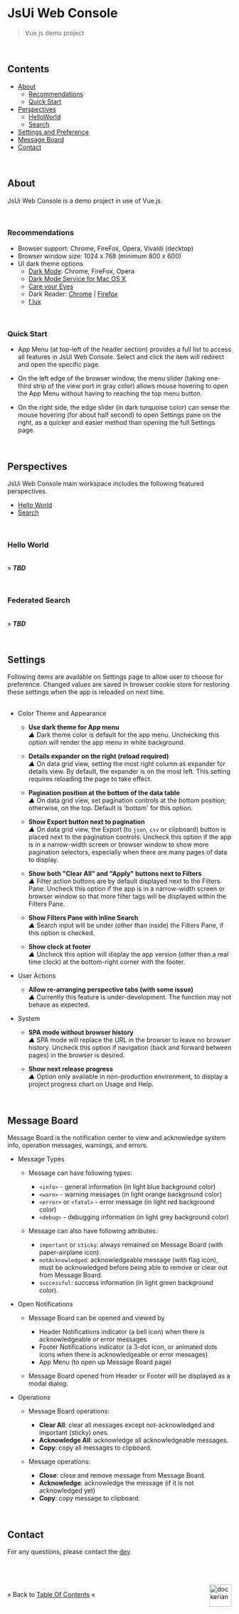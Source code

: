 # JsUi Web Console

> Vue.js demo project


<br/><a name="contents"></a>
## Contents

  * [About](#about)
    - [Recommendations](#spec)
    - [Quick Start](#start)
  * [Perspectives](#p)
    - [HelloWorld](#p-hello)
    - [Search](#p-search)
  * [Settings and Preference](#options)
  * [Message Board](#appInfo)
  * [Contact](#contact)


<a name="about"><br/></a>
## About

  JsUi Web Console is a demo project in use of Vue.js.


<a name="spec"><br/></a>
### Recommendations

  * Browser support: Chrome, FireFox, Opera, Vivaldi (decktop)
  * Browser window size: 1024 x 768 (minimum 800 x 600)
  * UI dark theme options
    - [Dark Mode](https://mybrowseraddon.com/dark-mode.html): Chrome, FireFox, Opera
    - [Dark Mode Service for Mac OS X](https://medium.com/@guilhermerambo/how-to-enable-real-dark-mode-on-os-x-macos-14966f9f7d24)
    - [Care your Eyes](https://chrome.google.com/webstore/detail/care-your-eyes/fidmpnedniahpnkeomejhnepmbdamlhl)
    - Dark Reader:
      [Chrome](https://chrome.google.com/webstore/detail/dark-reader/eimadpbcbfnmbkopoojfekhnkhdbieeh) |
      [Firefox](https://addons.mozilla.org/en-US/firefox/addon/darkreader/)
    - [f.lux](https://justgetflux.com)


<a name="start"><br/></a>
### Quick Start

  * App Menu (at top-left of the header section) provides a full list to
    access all features in JsUi Web Console. Select and click the item will
    redirect and open the specific page.

  * On the left edge of the browser window, the menu slider (taking one-third
    strip of the view port in gray color) allows mouse hovering to open the
    App Menu without having to reaching the top menu button.

  * On the right side, the edge slider (in dark turquoise color) can sense the
    mouse hovering (for about half second) to open Settings pane on the right,
    as a quicker and easier method than opening the full Settings page.

<a name="p"><br/></a>
## Perspectives

  JsUi Web Console main workspace includes the following featured perspectives.
  - [Hello World](#p-hello)
  - [Search](#p-search)


<a name="p-hello"><br/></a>
### Hello World

<br/>&raquo; ***TBD***


<a name="p-search"><br/></a>
### Federated Search

<br/>&raquo; ***TBD***


<a name="options"><br/></a>
## Settings

  Following items are available on Settings page to allow user to choose for
  preference. Changed values are saved in browser cookie store for
  restoring these settings when the app is reloaded on next time.
  <br/><br/>

  * Color Theme and Appearance
    - **Use dark theme for App menu**
      <br/><i>&#x25B2;</i>
      Dark theme color is default for the app menu. Unchecking this option will
      render the app menu in white background.

    - **Details expander on the right (reload required)**<a name="settings-expander"></a>
      <br/><i>&#x25B2;</i>
      On data grid view, setting the most right column as expander for
      details view. By default, the expander is on the most left. This setting
      requires reloading the page to take effect.

    - **Pagination position at the bottom of the data table**
      <br/><i>&#x25B2;</i>
      On data grid view, set pagination controls at the bottom position;
      otherwise, on the top. Default is 'bottom' for this option.

    - **Show Export button next to pagination**
      <br/><i>&#x25B2;</i>
      On data grid view, the Export (to `json`, `csv` or clipboard) button is
      placed next to the pagination controls. Uncheck this option if the
      app is in a narrow-width screen or browser window to show more pagination
      selectors, especially when there are many pages of data to display.

    - **Show both "Clear All" and "Apply" buttons next to Filters**
      <br/><i>&#x25B2;</i>
      Filter action buttons are by default displayed next to the Filters Pane.
      Uncheck this option if the app is in a narrow-width screen or browser window
      so that more filter tags will be displayed within the Filters Pane.

    - **Show Filters Pane with inline Search**
      <br/><i>&#x25B2;</i>
      Search input will be under (other than inside) the Filters Pane, if this
      option is checked.

    - **Show clock at footer**
      <br/><i>&#x25B2;</i>
      Uncheck this option will display the app version (other than a real time
      clock) at the bottom-right corner with the footer.

  * User Actions
    - **Allow re-arranging perspective tabs (with some issue)**
      <br/><i>&#x25B2;</i>
      Currently this feature is under-development. The function may not behave
      as expected.

  * System
    - **SPA mode without browser history**
      <br/><i>&#x25B2;</i>
      SPA mode will replace the URL in the browser to leave no browser history.
      Uncheck this option if navigation (back and forward between pages) in the
      browser is desired.

    - **Show next release progress**
      <br/><i>&#x25B2;</i>
      Option only available in non-production environment, to display a project
      progress chart on Usage and Help.


<a name="appInfo"><br/></a>
## Message Board

  Message Board is the notification center to view and acknowledge system info,
  operation messages, warnings, and errors.

  * Message Types

    * Message can have following types:
      - `<info>` - general information (in light blue background color)
      - `<warn>` - warning messages (in light orange background color)
      - `<error>` or `<fatal>` - error message (in light red background color)
      - `<debug>` - debugging information (in light grey background color)

    * Message can also have following attributes:
      - `important` or `sticky`: always remained on Message Board (with paper-airplane icon).
      - `notAcknowledged`: acknowledgeable message (with flag icon), must be acknowledged before being able to remove or clear out from Message Board.
      - `successful`: success information (in light green background color).

  * Open Notifications

    * Message Board can be opened and viewed by
      - Header Notifications indicator (a bell icon) when there is acknowledgeable or error messages
      - Footer Notifications indicator (a 3-dot icon, or animated dots icons when there is acknowledgeable or error messages)
      - App Menu (to open up Message Board page)

    * Message Board opened from Header or Footer will be displayed as a modal dialog.

  * Operations

    * Message Board operations:
      - **Clear All**: clear all messages except not-acknowledged and important (sticky) ones.
      - **Acknowledge All**: acknowledge all acknowledgeable messages.
      - **Copy**: copy all messages to clipboard.

    * Message operations:
      - **Close**: close and remove message from Message Board.
      - **Acknowledge**: acknowledge the message (if it is not acknowledged yet)
      - **Copy**: copy message to clipboard.


<a name="contact"><br/></a>
## Contact

For any questions, please contact the [dev](mailto:jason.zhuyx@gmail.com).


<br/>
<br/>
<br/><div>
<a href="https://github.com/dockerian" style="text-decoration:none;"><img src="https://avatars.githubusercontent.com/u/22064108" style="border:0;height:50;width:50px;" height="50" alt="dockerian" border="0" title="Dockerian" align="right" valign="top" /></a>
</div>

&raquo; Back to <a href="#contents">Table Of Contents</a> &laquo;
